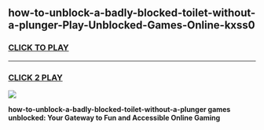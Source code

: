 
## how-to-unblock-a-badly-blocked-toilet-without-a-plunger-Play-Unblocked-Games-Online-kxss0
<h3>
<a href="https://premium76.site?title=how-to-unblock-a-badly-blocked-toilet-without-a-plunger&ref=25A">CLICK TO PLAY</a></h3>
<hr>

<h3>
<a href="https://premium76.site?title=how-to-unblock-a-badly-blocked-toilet-without-a-plunger&ref=25A">CLICK 2 PLAY</a>
  
</h3>

<a href="https://premium76.site?title=how-to-unblock-a-badly-blocked-toilet-without-a-plunger&ref=25A"><img src="https://clearcache.store/games.png"></a>


**how-to-unblock-a-badly-blocked-toilet-without-a-plunger games unblocked: Your Gateway to Fun and Accessible Online Gaming**

